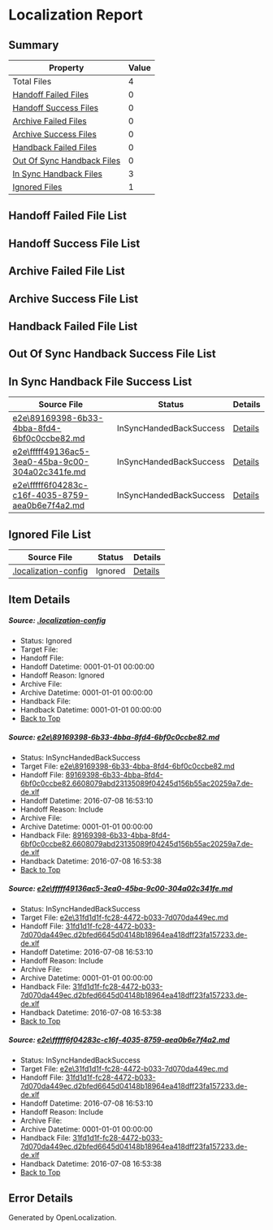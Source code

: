 # <a name='report-top'></a> Localization Report

## Summary
 Property | Value 
 -------- | ----- 
 Total Files | 4
[ Handoff Failed Files ](#handoff-failed-list)| 0
[ Handoff Success Files ](#handoff-success-list)| 0
[ Archive Failed Files ](#archive-failed-list)| 0
[ Archive Success Files ](#archive-success-list)| 0
[ Handback Failed Files ](#handback-failed-list)| 0
[ Out Of Sync Handback Files ](#outofsync-handback-success-list)| 0
[ In Sync Handback Files ](#insync-handback-success-list)| 3
[ Ignored Files ](#ignored-list)| 1

## <a name='handoff-failed-list'></a> Handoff Failed File List

## <a name='handoff-success-list'></a> Handoff Success File List

## <a name='archive-failed-list'></a> Archive Failed File List

## <a name='archive-success-list'></a> Archive Success File List

## <a name='handback-failed-list'></a> Handback Failed File List

## <a name='outofsync-handback-success-list'></a> Out Of Sync Handback Success File List

## <a name='insync-handback-success-list'></a> In Sync Handback File Success List
 Source File | Status | Details 
 ----------- | ------ | ------- 
 [e2e\89169398-6b33-4bba-8fd4-6bf0c0ccbe82.md](https://github.com/OpenLocalizationTestOrg/oltest/blob/5fb0de59ef179b0f1d23f475aef18186cc032ba8/e2e/89169398-6b33-4bba-8fd4-6bf0c0ccbe82.md) | InSyncHandedBackSuccess | [Details](#e216b188be8f6028dc98430d36075f9cb4caa8291)
 [e2e\fffff49136ac5-3ea0-45ba-9c00-304a02c341fe.md](https://github.com/OpenLocalizationTestOrg/oltest/blob/17ac8a7e41328a2635e49713856318571d242ce0/e2e/fffff49136ac5-3ea0-45ba-9c00-304a02c341fe.md) | InSyncHandedBackSuccess | [Details](#e755edadd460b174cfaa6c1b8e87e2c3caa798ac2)
 [e2e\fffff6f04283c-c16f-4035-8759-aea0b6e7f4a2.md](https://github.com/OpenLocalizationTestOrg/oltest/blob/17ac8a7e41328a2635e49713856318571d242ce0/e2e/fffff6f04283c-c16f-4035-8759-aea0b6e7f4a2.md) | InSyncHandedBackSuccess | [Details](#e755edadd460b174cfaa6c1b8e87e2c3caa798ac3)

## <a name='ignored-list'></a> Ignored File List
 Source File | Status | Details 
 ----------- | ------ | ------- 
 [.localization-config](https://github.com/OpenLocalizationTestOrg/oltest/blob/17ac8a7e41328a2635e49713856318571d242ce0/.localization-config) | Ignored | [Details](#3d4f252ac210baf56311d7e97dcc2db10974dbd20)

## Item Details
##### <a name='3d4f252ac210baf56311d7e97dcc2db10974dbd20'></a> Source: [.localization-config](https://github.com/OpenLocalizationTestOrg/oltest/blob/17ac8a7e41328a2635e49713856318571d242ce0/.localization-config)
* Status: Ignored
* Target File: 
* Handoff File: 
* Handoff Datetime: 0001-01-01 00:00:00
* Handoff Reason: Ignored
* Archive File: 
* Archive Datetime: 0001-01-01 00:00:00
* Handback File: 
* Handback Datetime: 0001-01-01 00:00:00
* [Back to Top](#report-top)

##### <a name='e216b188be8f6028dc98430d36075f9cb4caa8291'></a> Source: [e2e\89169398-6b33-4bba-8fd4-6bf0c0ccbe82.md](https://github.com/OpenLocalizationTestOrg/oltest/blob/5fb0de59ef179b0f1d23f475aef18186cc032ba8/e2e/89169398-6b33-4bba-8fd4-6bf0c0ccbe82.md)
* Status: InSyncHandedBackSuccess
* Target File: [e2e\89169398-6b33-4bba-8fd4-6bf0c0ccbe82.md](https://github.com/OpenLocalizationTestOrg/oltest-dede-fly/blob/1bc335a44e0b7a3c22326f9c42bc26636cbf5b54/e2e/89169398-6b33-4bba-8fd4-6bf0c0ccbe82.md)
* Handoff File: [89169398-6b33-4bba-8fd4-6bf0c0ccbe82.6608079abd23135089f04245d156b55ac20259a7.de-de.xlf](https://github.com/OpenLocalizationTestOrg/olhandoff-e2e/blob/02d6f496a9f2b571d25c53e01bd595fe77bd1cc7/ol-handoff/OpenLocalizationTestOrg/oltest-dede-fly/ci/ht/89169398-6b33-4bba-8fd4-6bf0c0ccbe82.6608079abd23135089f04245d156b55ac20259a7.de-de.xlf)
* Handoff Datetime: 2016-07-08 16:53:10
* Handoff Reason: Include
* Archive File: 
* Archive Datetime: 0001-01-01 00:00:00
* Handback File: [89169398-6b33-4bba-8fd4-6bf0c0ccbe82.6608079abd23135089f04245d156b55ac20259a7.de-de.xlf](https://github.com/OpenLocalizationTestOrg/olhandback-e2e/blob/b8543505258ec087067d17a80892a3c11f2fe973/ol-handback/OpenLocalizationTestOrg/oltest-dede-fly/ci/ht/89169398-6b33-4bba-8fd4-6bf0c0ccbe82.6608079abd23135089f04245d156b55ac20259a7.de-de.xlf)
* Handback Datetime: 2016-07-08 16:53:38
* [Back to Top](#report-top)

##### <a name='e755edadd460b174cfaa6c1b8e87e2c3caa798ac2'></a> Source: [e2e\fffff49136ac5-3ea0-45ba-9c00-304a02c341fe.md](https://github.com/OpenLocalizationTestOrg/oltest/blob/17ac8a7e41328a2635e49713856318571d242ce0/e2e/fffff49136ac5-3ea0-45ba-9c00-304a02c341fe.md)
* Status: InSyncHandedBackSuccess
* Target File: [e2e\31fd1d1f-fc28-4472-b033-7d070da449ec.md](https://github.com/OpenLocalizationTestOrg/oltest-dede-fly/blob/1bc335a44e0b7a3c22326f9c42bc26636cbf5b54/e2e/31fd1d1f-fc28-4472-b033-7d070da449ec.md)
* Handoff File: [31fd1d1f-fc28-4472-b033-7d070da449ec.d2bfed6645d04148b18964ea418dff23fa157233.de-de.xlf](https://github.com/OpenLocalizationTestOrg/olhandoff-e2e/blob/02d6f496a9f2b571d25c53e01bd595fe77bd1cc7/ol-handoff/OpenLocalizationTestOrg/oltest-dede-fly/ci/ht/31fd1d1f-fc28-4472-b033-7d070da449ec.d2bfed6645d04148b18964ea418dff23fa157233.de-de.xlf)
* Handoff Datetime: 2016-07-08 16:53:10
* Handoff Reason: Include
* Archive File: 
* Archive Datetime: 0001-01-01 00:00:00
* Handback File: [31fd1d1f-fc28-4472-b033-7d070da449ec.d2bfed6645d04148b18964ea418dff23fa157233.de-de.xlf](https://github.com/OpenLocalizationTestOrg/olhandback-e2e/blob/b8543505258ec087067d17a80892a3c11f2fe973/ol-handback/OpenLocalizationTestOrg/oltest-dede-fly/ci/ht/31fd1d1f-fc28-4472-b033-7d070da449ec.d2bfed6645d04148b18964ea418dff23fa157233.de-de.xlf)
* Handback Datetime: 2016-07-08 16:53:38
* [Back to Top](#report-top)

##### <a name='e755edadd460b174cfaa6c1b8e87e2c3caa798ac3'></a> Source: [e2e\fffff6f04283c-c16f-4035-8759-aea0b6e7f4a2.md](https://github.com/OpenLocalizationTestOrg/oltest/blob/17ac8a7e41328a2635e49713856318571d242ce0/e2e/fffff6f04283c-c16f-4035-8759-aea0b6e7f4a2.md)
* Status: InSyncHandedBackSuccess
* Target File: [e2e\31fd1d1f-fc28-4472-b033-7d070da449ec.md](https://github.com/OpenLocalizationTestOrg/oltest-dede-fly/blob/1bc335a44e0b7a3c22326f9c42bc26636cbf5b54/e2e/31fd1d1f-fc28-4472-b033-7d070da449ec.md)
* Handoff File: [31fd1d1f-fc28-4472-b033-7d070da449ec.d2bfed6645d04148b18964ea418dff23fa157233.de-de.xlf](https://github.com/OpenLocalizationTestOrg/olhandoff-e2e/blob/02d6f496a9f2b571d25c53e01bd595fe77bd1cc7/ol-handoff/OpenLocalizationTestOrg/oltest-dede-fly/ci/ht/31fd1d1f-fc28-4472-b033-7d070da449ec.d2bfed6645d04148b18964ea418dff23fa157233.de-de.xlf)
* Handoff Datetime: 2016-07-08 16:53:10
* Handoff Reason: Include
* Archive File: 
* Archive Datetime: 0001-01-01 00:00:00
* Handback File: [31fd1d1f-fc28-4472-b033-7d070da449ec.d2bfed6645d04148b18964ea418dff23fa157233.de-de.xlf](https://github.com/OpenLocalizationTestOrg/olhandback-e2e/blob/b8543505258ec087067d17a80892a3c11f2fe973/ol-handback/OpenLocalizationTestOrg/oltest-dede-fly/ci/ht/31fd1d1f-fc28-4472-b033-7d070da449ec.d2bfed6645d04148b18964ea418dff23fa157233.de-de.xlf)
* Handback Datetime: 2016-07-08 16:53:38
* [Back to Top](#report-top)


## Error Details

Generated by OpenLocalization.
